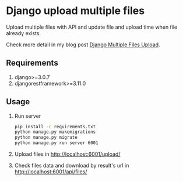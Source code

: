 # Django upload multiple files

Upload multiple files with API and update file and upload time when file already exists.

Check more detail in my blog post [Django Multiple Files Upload](https://blueswen.github.io/2020/07/10/django-multiple-files-upload/).

## Requirements

1. django>=3.0.7
2. djangorestframework>=3.11.0

## Usage

1. Run server

    ```bash
    pip install -r requirements.txt
    python manage.py makemigrations
    python manage.py migrate
    python manage.py run server 6001
    ````

2. Upload files in [http://localhost:6001/upload/](http://localhost:6001/upload/)
3. Check files data and download by result's url in [http://localhost:6001/api/files/](http://localhost:6001/api/files/)
